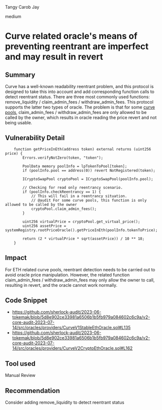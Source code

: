 Tangy Carob Jay

medium

# Curve related oracle's means of preventing reentrant are imperfect and may result in revert
## Summary

Curve has a well-known readability reentrant problem, and this protocol is designed to take this into account and add corresponding function calls to detect reentrant status.
There are three most commonly used functions: remove_liquidity / claim_admin_fees / withdraw_admin_fees. This protocol supports the latter two types of oracle.
The problem is that for some [curve pools](https://etherscan.io/address/0xc5424b857f758e906013f3555dad202e4bdb4567#code), claim_admin_fees / withdraw_admin_fees are only allowed to be called by the owner, which results in oracle reading the price revert and not being usable.

## Vulnerability Detail

```solidity
    function getPriceInEth(address token) external returns (uint256 price) {
        Errors.verifyNotZero(token, "token");

        PoolData memory poolInfo = lpTokenToPool[token];
        if (poolInfo.pool == address(0)) revert NotRegistered(token);

        ICryptoSwapPool cryptoPool = ICryptoSwapPool(poolInfo.pool);

        // Checking for read only reentrancy scenario.
        if (poolInfo.checkReentrancy == 1) {
            // This will fail in a reentrancy situation.
            // @audit For some curve pools, this function is only allowed to be called by the owner
            cryptoPool.claim_admin_fees();
        }

        uint256 virtualPrice = cryptoPool.get_virtual_price();
        uint256 assetPrice = systemRegistry.rootPriceOracle().getPriceInEth(poolInfo.tokenToPrice);

        return (2 * virtualPrice * sqrt(assetPrice)) / 10 ** 18;
    }
```

## Impact

For ETH related curve pools, reentrant detection needs to be carried out to avoid oracle price manipulation. 
However, the related function claim_admin_fees / withdraw_admin_fees may only allow the owner to call, resulting in revert, and the oracle cannot work normally.

## Code Snippet

- https://github.com/sherlock-audit/2023-06-tokemak/blob/5d8e902ce33981a6506b1b5fb979a084602c6c9a/v2-core-audit-2023-07-14/src/oracles/providers/CurveV1StableEthOracle.sol#L135
- https://github.com/sherlock-audit/2023-06-tokemak/blob/5d8e902ce33981a6506b1b5fb979a084602c6c9a/v2-core-audit-2023-07-14/src/oracles/providers/CurveV2CryptoEthOracle.sol#L162

## Tool used

Manual Review

## Recommendation

Consider adding remove_liquidity to detect reentrant status

